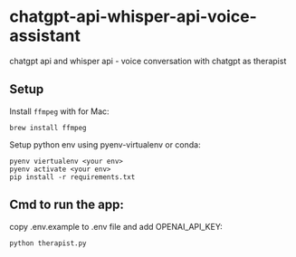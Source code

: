 # chatgpt-api-whisper-api-voice-assistant
chatgpt api and whisper api - voice conversation with chatgpt as therapist


## Setup

Install `ffmpeg` with for Mac:
```
brew install ffmpeg
```

Setup python env <your env> using pyenv-virtualenv or conda:
```
pyenv viertualenv <your env>
pyenv activate <your env>
pip install -r requirements.txt
```

## Cmd to run the app:

copy .env.example to .env file and add OPENAI_API_KEY:

```
python therapist.py
```
